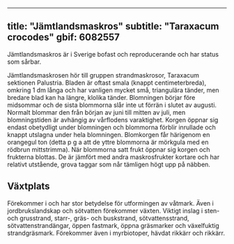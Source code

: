 
---
title: "Jämtlandsmaskros"
subtitle: "Taraxacum crocodes"
gbif: 6082557
---

Jämtlandsmaskros är i Sverige bofast och reproducerande och har status som sårbar.

Jämtlandsmaskrosen hör till gruppen strandmaskrosor, Taraxacum sektionen Palustria. Bladen är oftast smala (knappt centimeterbreda), omkring 1 dm långa och har vanligen mycket små, triangulära tänder, men bredare blad kan ha längre, klolika tänder. Blomningen börjar före midsommar och de sista blommorna slår inte ut förrän i slutet av augusti. Normalt blommar den från början av juni till mitten av juli, men blomningstiden är avhängig av vårflodens varaktighet. Korgen öppnar sig endast obetydligt under blomningen och blommorna förblir inrullade och knappt utslagna under hela blomningen. Blomkorgen får härigenom en orangegul ton (detta p g a att de yttre blommorna är mörkgula med en rödbrun mittstrimma). När blommorna satt frukt öppnar sig korgen och frukterna blottas. De är jämfört med andra maskrosfrukter kortare och har relativt utstående, grova taggar som når tämligen högt upp på näbben. 

## Växtplats

Förekommer i och har stor betydelse för utformingen av våtmark. Även i jordbrukslandskap och sötvatten förekommer växten. Viktigt inslag i sten- och grusstrand, starr-, gräs- och buskstrand, sötvattensstrand, sötvattenstrandängar, öppen fastmark, öppna gräsmarker och växelfuktig strandgräsmark. Förekommer även i myrbiotoper, hävdat rikkärr och rikkärr.
  